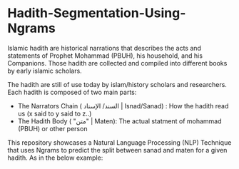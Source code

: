 # Hadith-Segmentation-Using-Ngrams
Islamic hadith are historical narrations that describes the acts and statements of Prophet Mohammad (PBUH), his household, and his Companions.
Those hadith are collected and compiled into different books by early islamic scholars.

The hadith are still of use today by islam/history scholars and researchers. Each hadith is composed of two main parts:

* The Narrators Chain ( السند/ الإسناد | Isnad/Sanad) : How the hadith read us (x said to y said to z..)
* The Hadith Body ( "متن" | Maten): The actual statment of mohammad (PBUH) or other person
 
This repository showcases a Natural Language Processing (NLP) Technique that uses Ngrams to predict the split between sanad and maten for a given hadith.
As in the below example:



